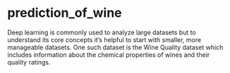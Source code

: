 # prediction_of_wine

Deep learning is commonly used to analyze large datasets but to understand its core concepts it’s helpful to start with smaller, more manageable datasets. One such dataset is the Wine Quality dataset which includes information about the chemical properties of wines and their quality ratings.
